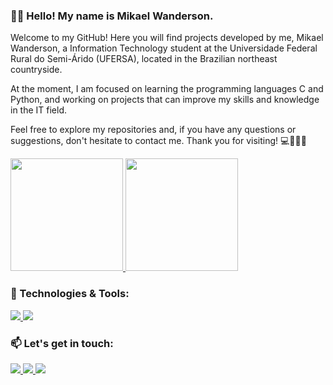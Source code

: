 ### 👋🏻 Hello! My name is Mikael Wanderson. 

Welcome to my GitHub! Here you will find projects developed by me, Mikael Wanderson, a Information Technology student at the Universidade Federal Rural do Semi-Árido (UFERSA), located in the Brazilian northeast countryside.

At the moment, I am focused on learning the programming languages C and Python, and working on projects that can improve my skills and knowledge in the IT field.

Feel free to explore my repositories and, if you have any questions or suggestions, don't hesitate to contact me. Thank you for visiting! 💻👨‍💻🌵

<div>
  <a href="https://github.com/mikaelwmds">
    <img height="180em" src="https://github-readme-stats.vercel.app/api?username=mikaelwmds&show_icons=true&theme=algolia&include_all_commits=true&count_private=true"/>
    <img height="180em" src="https://github-readme-stats.vercel.app/api/top-langs/?username=mikaelwmds&layout=compact&langs_count=16&theme=algolia"/>
  </a>
</div>

### 🔧 Technologies & Tools:

</div>
  <a href="https://en.wikipedia.org/wiki/C_(programming_language)">
    <img src="https://img.shields.io/static/v1?label=Language&message=C&color=white"/>
</a>
<a href="https://www.python.org/">
  <img src="https://img.shields.io/static/v1?label=Language&message=Python&color=white&"/>
</a>
</div>

### 📫 Let's get in touch:

<div>  
  <a href="mailto:mikaelwmds2000@gmail.com">
    <img src="https://img.shields.io/badge/-Gmail-%23333?style=for-the-badge&logo=gmail&logoColor=white" target="_blank">
  </a>
  <a href="https://www.linkedin.com/in/mikael-wanderson-moura-dos-santos-264158271/" target="_blank">
    <img src="https://img.shields.io/badge/-LinkedIn-%230077B5?style=for-the-badge&logo=linkedin&logoColor=white" target="_blank">
  </a>
  <a href="https://www.instagram.com/mikaelwmds/" target="_blank">
    <img src="https://img.shields.io/badge/-Instagram-%23E4405F?style=for-the-badge&logo=instagram&logoColor=white" target="_blank">
  </a>  
</div>
